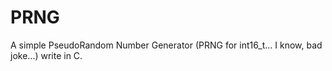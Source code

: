 # PRNG
A simple PseudoRandom Number Generator (PRNG for int16_t... I know, bad joke...) write in C.
